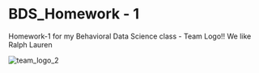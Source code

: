 # BDS_Homework - 1
Homework-1 for my Behavioral Data Science class - Team Logo!! 
We like Ralph Lauren

![team_logo_2](https://github.com/user-attachments/assets/5c9087f9-26aa-43af-9a27-452710a0fc07)
